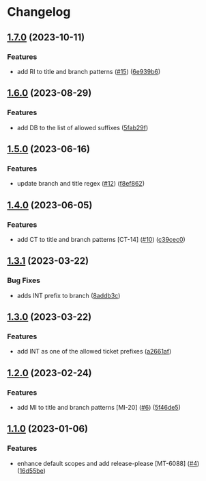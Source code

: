# Changelog

## [1.7.0](https://github.com/MobieTrain/pr-lint/compare/v1.6.0...v1.7.0) (2023-10-11)


### Features

* add RI to title and branch patterns ([#15](https://github.com/MobieTrain/pr-lint/issues/15)) ([6e939b6](https://github.com/MobieTrain/pr-lint/commit/6e939b66fdf64b50c107bb8a4339a1723b83f9b1))

## [1.6.0](https://github.com/MobieTrain/pr-lint/compare/v1.5.0...v1.6.0) (2023-08-29)


### Features

* add DB to the list of allowed suffixes ([5fab29f](https://github.com/MobieTrain/pr-lint/commit/5fab29f42acca3cb247356748a42d98d433b98c8))

## [1.5.0](https://github.com/MobieTrain/pr-lint/compare/v1.4.0...v1.5.0) (2023-06-16)


### Features

* update branch and title regex ([#12](https://github.com/MobieTrain/pr-lint/issues/12)) ([f8ef862](https://github.com/MobieTrain/pr-lint/commit/f8ef862c788d1b5c1b7c353884caef4a2c9fbc2d))

## [1.4.0](https://github.com/MobieTrain/pr-lint/compare/v1.3.1...v1.4.0) (2023-06-05)


### Features

* add CT to title and branch patterns [CT-14] ([#10](https://github.com/MobieTrain/pr-lint/issues/10)) ([c39cec0](https://github.com/MobieTrain/pr-lint/commit/c39cec03f86e91e3a80dce57219361df719bdbf2))

## [1.3.1](https://github.com/MobieTrain/pr-lint/compare/v1.3.0...v1.3.1) (2023-03-22)


### Bug Fixes

* adds INT prefix to branch ([8addb3c](https://github.com/MobieTrain/pr-lint/commit/8addb3cb130339c91e0e8f893c71d5ba7e4b7da6))

## [1.3.0](https://github.com/MobieTrain/pr-lint/compare/v1.2.0...v1.3.0) (2023-03-22)


### Features

* add INT as one of the allowed ticket prefixes ([a2661af](https://github.com/MobieTrain/pr-lint/commit/a2661af02a9166ec164332c7bda8f11d8a4fecf2))

## [1.2.0](https://github.com/MobieTrain/pr-lint/compare/v1.1.0...v1.2.0) (2023-02-24)


### Features

* add MI to title and branch patterns [MI-20] ([#6](https://github.com/MobieTrain/pr-lint/issues/6)) ([5f46de5](https://github.com/MobieTrain/pr-lint/commit/5f46de589fad23d0e6b9cbbe2e5c214315bf1d0b))

## [1.1.0](https://github.com/MobieTrain/pr-lint/compare/v1.0.1...v1.1.0) (2023-01-06)


### Features

* enhance default scopes and add release-please [MT-6088] ([#4](https://github.com/MobieTrain/pr-lint/issues/4)) ([16d55be](https://github.com/MobieTrain/pr-lint/commit/16d55becf8b31bb116fd058f4550896b34079a5c))
